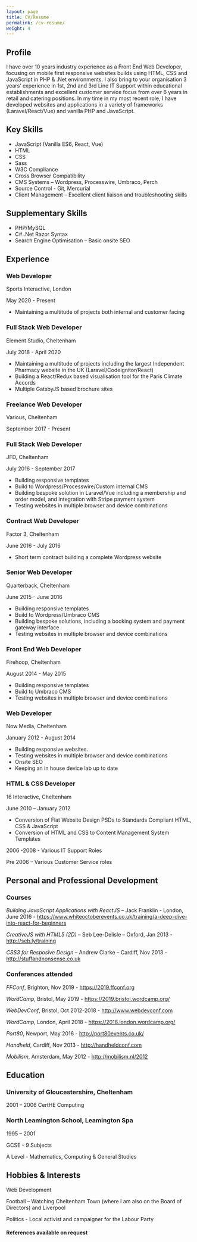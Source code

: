```yaml
---
layout: page
title: CV/Resume
permalink: /cv-resume/
weight: 4
---
```


## Profile

I have over 10 years industry experience as a Front End Web Developer, focusing on mobile first responsive websites builds using HTML, CSS and JavaScript in PHP & .Net environments. I also bring to your organisation 3 years’ experience in 1st, 2nd and 3rd Line IT Support within educational establishments and excellent customer service focus from over 6 years in retail and catering positions. In my time in my most recent role, I have developed websites and applications in a variety of frameworks (Laravel/React/Vue) and vanilla PHP and JavaScript.

## Key Skills

-   JavaScript (Vanilla ES6, React, Vue)
-   HTML
-   CSS
-   Sass
-   W3C Compliance
-   Cross Browser Compatibility
-   CMS Systems – Wordpress, Processwire, Umbraco, Perch
-   Source Control - Git, Mercurial
-   Client Management – Excellent client liaison and troubleshooting skills

## Supplementary Skills

-   PHP/MySQL
-   C# .Net Razor Syntax
-   Search Engine Optimisation – Basic onsite SEO

## Experience

### Web Developer

Sports Interactive, London

May 2020 - Present

-   Maintaining a multitude of projects both internal and customer facing

### Full Stack Web Developer

Element Studio, Cheltenham

July 2018 - April 2020

-   Maintaining a multitude of projects including the largest Independent Pharmacy website in the UK (Laravel/Codeignitor/React)
-   Building a React/Redux based visualisation tool for the Paris Climate Accords
-   Multiple GatsbyJS based brochure sites

### Freelance Web Developer

Various, Cheltenham

September 2017 - Present

### Full Stack Web Developer

JFD, Cheltenham

July 2016 - September 2017

-   Building responsive templates
-   Build to Wordpress/Processwire/Custom internal CMS
-   Building bespoke solution in Laravel/Vue including a membership and order model, and integration with Stripe payment system
-   Testing websites in multiple browser and device combinations

### Contract Web Developer

Factor 3, Cheltenham

June 2016 - July 2016

-   Short term contract building a complete Wordpress website

### Senior Web Developer

Quarterback, Cheltenham

June 2015 - June 2016

-   Building responsive templates
-   Build to Wordpress/Umbraco CMS
-   Building bespoke solutions, including a booking system and payment gateway interface
-   Testing websites in multiple browser and device combinations

### Front End Web Developer

Firehoop, Cheltenham

August 2014 - May 2015

-   Building responsive templates
-   Build to Umbraco CMS
-   Testing websites in multiple browser and device combinations

### Web Developer

Now Media, Cheltenham

January 2012 - August 2014

-   Building responsive websites.
-   Testing websites in multiple browser and device combinations
-   Onsite SEO
-   Keeping an in house device lab up to date

### HTML & CSS Developer

16 Interactive, Cheltenham

June 2010 – January 2012

-   Conversion of Flat Website Design PSDs to Standards Compliant HTML, CSS & JavaScript
-   Conversion of HTML and CSS to Content Management System Templates

2006 -2008 - Various IT Support Roles

Pre 2006 – Various Customer Service roles

## Personal and Professional Development

### Courses

_Building JavaScript Applications with ReactJS_ – Jack Franklin - London, June 2016 - https://www.whiteoctoberevents.co.uk/training/a-deep-dive-into-react-for-beginners

_CreativeJS with HTML5 (2D)_ – Seb Lee-Delisle – Oxford, Jan 2013 - http://seb.ly/training

_CSS3 for Resposive Design_ – Andrew Clarke – Cardiff, Nov 2013 - http://stuffandnonsense.co.uk

### Conferences attended

_FFConf_, Brighton, Nov 2019 - https://2019.ffconf.org

_WordCamp_, Bristol, May 2019 - https://2019.bristol.wordcamp.org/

_WebDevConf_, Bristol, Oct 2012-2018 - http://www.webdevconf.com

_WordCamp_, London, April 2018 - https://2018.london.wordcamp.org/

_Port80_, Newport, May 2016 - http://port80events.co.uk/

_Handheld_, Cardiff, Nov 2013 - http://handheldconf.com

_Mobilism_, Amsterdam, May 2012 - http://mobilism.nl/2012

## Education

### University of Gloucestershire, Cheltenham

2001 – 2006
CertHE Computing

### North Leamington School, Leamington Spa

1995 – 2001

GCSE - 9 Subjects

A Level - Mathematics, Computing & General Studies

## Hobbies & Interests

Web Development

Football – Watching Cheltenham Town (where I am also on the Board of Directors) and Liverpool

Politics - Local activist and campaigner for the Labour Party

#### References available on request
